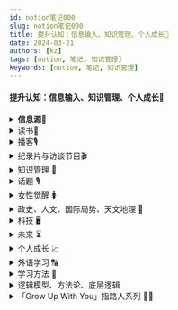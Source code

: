 ```yaml
---
id: notion笔记000
slug: notion笔记000
title: 提升认知：信息输入、知识管理、个人成长🧠
date: 2024-03-21
authors: [kz]
tags: [notion, 笔记, 知识管理]
keywords: [notion, 笔记, 知识管理]
---
```



#### 提升认知：信息输入、知识管理、个人成长🧠

<details>
  <summary><strong>信息源🔔</strong></summary>
  <div>
    <ul>
      <li><strong>强大的知识搜索引擎</strong>：<a href="https://www.wolframalpha.com/">WolframAlpha</a> - 涵盖数学物理、工程技术到社会文化、日常生活，提供复杂数学运算（含解题步骤）、物理定律、化学式、股票数据等</li>
      <li><strong>国家网站</strong>：<ul>
          <li><a href="https://le.ouchn.cn/home">终身教育平台</a></li></ul></li>
      <li><strong>外刊网站</strong>：<ul>
          <li><a href="https://magazinelib.com/">Magazinelib</a> - 英文杂志免费下载</li>
          <li><a href="http://www.chinadaily.com.cn/">Chinadaily</a> - 双语中国日报</li>
          <li><a href="https://www.readersdigest.co.uk/">读者文摘Reader's Digest</a></li>
          <li><a href="https://www.nationalgeographic.com/">国家地理杂志</a></li>
          <li><a href="https://www.thoughtco.com/">ThoughtCo.</a> - 世界最大的教育资源网</li></ul></li>
      <li><strong>电子书|大学教材网站</strong>：<ul>
          <li><a href="https://zh.1lib.world/">Z——library</a></li>
          <li><a href="https://www.jiumodiary.com/">鸠摩搜书</a></li>
          <li><a href="https://ebook.hep.com.cn/ebooks/h5/index.html#/">高教书苑</a></li>
          <li><a href="https://xmsoushu.com/#/">熊猫搜书</a></li>
          <li><a href="http://ww7.bookzz.org/">BooKZZ</a></li>
          <li><a href="https://www.gutenberg.org/">古登堡计划</a></li></ul></li>
      <li><strong>公开课|增值大课网站</strong>：<ul>
          <li><a href="https://open.163.com/">网易公开课</a></li>
          <li><a href="https://www.icourse163.org/">中国大学MOOC</a></li>
          <li><a href="https://zh.khanacademy.org/login">可汗学院</a></li>
          <li><a href="http://www.dxzy163.com/">大学资源网</a></li>
          <li><a href="https://www.xuetangx.com/">学堂在线</a></li>
          <li><a href="https://www.hundun.cn/">混沌家园</a></li></ul></li>
      <li><strong>技能学习网站</strong>（ps、PPT、剪辑等）：<ul>
          <li><a href="https://www.bilibili.com/">Bilibili</a></li>
          <li><a href="https://www.51zxw.net/">我要自学网</a></li>
          <li><a href="https://www.imooc.com/">慕课网</a></li>
          <li><a href="https://huke88.com/">虎课网</a></li></ul></li>
      <li><strong>营销海报设计</strong>：<ul>
          <li><a href="https://www.meihua.info/">梅花网</a></li>
          <li><a href="https://www.canva.cn/">可画</a></li></ul></li>
      <li><strong>论文网站</strong>：<ul>
          <li><a href="https://www.chongbuluo.com/">虫部落</a></li>
          <li><a href="https://doc.taixseshu.com/">钛学术</a></li>
          <li><a href="https://www.oalib.com/">OALib</a></li>
          <li><a href="https://www.scihub.net.cn/">Sci—HUB</a></li></ul></li>
      <li><strong>智能翻译网站</strong>：<a href="https://www.deepl.com/translator">Deepl</a></li>
      <li><a href="https://www.xiaohongshu.com/discovery/item/62ad29a000000000010274bc?share_from_user_hidden=true&xhsshare=WeixinSession&appuid=591f1e7e50c4b4587b9dd97d&apptime=1655887203">小红书学习、成长、读书、健身、极简主义博主推荐</a></li>
      <li><strong>信息源</strong>：happy xiao的博客（新域名）：<a href="http://coke.do/">coke.do</a> - 简短实用的效率方法，健康习惯，思维模式（每周分享好的想法、信息）</li>
      <li><strong>信息源</strong>：<a href="https://archive.aweber.com/newsletter/totalannarchy">博客TA：Total Annarchy</a> - 华尔街日报畅销书作者ANN HANDLEY的无政府主义博客（写作、营销主题）</li>
      <li><strong>信息源</strong>：<a href="https://www.smartedu.cn/">国家智慧教育平台</a> - 中小学、职业教育和高等教育的免费高质量资源</li>
      <li><a href="https://juejin.cn/post/6983832852118896671#heading-3">掘金八大分类百强文章可视化分析</a></li>
      <li><a href="https://trendinsight.oceanengine.com/arithmetic-index/analysis?keyword=%E5%A5%BD%E7%89%A9%E6%8E%A8%E8%8D%90&tab=correlation">抖音数据</a></li>
      <li><strong>国外社区</strong>：<ul>
          <li><a href="https://zhuanlan.zhihu.com/p/62085556">顶流论坛Reddit</a></li>
          <li><a href="https://zhuanlan.zhihu.com/p/62085556">优质内容平台Medium</a></li>
          <li><a href="https://zhuanlan.zhihu.com/p/62085556">国外版知乎问答社区Quora</a></li></ul></li>
      <li><a href="https://scarsu.oss-cn-shanghai.aliyuncs.com/picgo20211221175858.png">国内外行业报告查询网站集合</a></li>
      <li><strong>笔记应用</strong>：<a href="https://sspai.com/post/67399">Obsidian</a> - 本地化存储、工作区文件树管理、个人用户免费、开放丰富的插件API库、双向链接、关系图谱、思维导图</li>
      <li><strong>TED演讲资源</strong>：<a href="https://scarsu.oss-cn-shanghai.aliyuncs.com/picgo/why_read.png">读书是为了什么（思维导图）</a> - 作者：<a href="https://juejin.cn/user/377887729918589">余杭子曰</a></li>
      <li><strong>文章推荐</strong>：<a href="http://xiao.do/issues/2021-943183?utm_campaign=Issue&utm_content=view_in_browser&utm_medium=email&utm_source=happy+letter">happy xiao：2021改变我人生的那些文章</a></li>
    </ul>
  </div>
</details>

<details>
  <summary>读书📖</summary>
  <div>
    <ul>
      <li><strong>推荐</strong>：<a href="https://www.xiaohongshu.com/discovery/item/629e361a000000001d018fc8?share_from_user_hidden=true&xhsshare=WeixinSession&appuid=591f1e7e50c4b4587b9dd97d&apptime=1655054432">《工作 消费主义与新穷人》</a> - 工作伦理1.0是道德约束，工作伦理2.0是消费主义</li>
      <li><strong>文章</strong>：<a href="https://36kr.com/p/1768696639715592">如何成为更好的读者</a>（36氪） - 12条读书策略</li>
      <li><strong>文章</strong>：<a href="https://36kr.com/p/1778855341444232">从0阅读量到每年50本，我是如何做到的？</a>（36氪） - 如果一件事对你足够重要，你就会找到时间完成它</li>
      <li><strong>书单</strong>：<a href="https://www.xiaohongshu.com/discovery/item/62a2cfe4000000001d017d25?share_from_user_hidden=true&xhsshare=CopyLink&appuid=591f1e7e50c4b4587b9dd97d&apptime=1656923502">九个维度的人生书单</a></li>
      <li><strong>推荐</strong>：<a href="https://book.douban.com/subject/35922870/">《软能力》吴军</a> - 6大底层能力：交往力/洞察力/分辨力/职场力/行动力/品格</li>
      <li><strong>推荐</strong>：<a href="https://book.douban.com/subject/35922869/">《元智慧》吴军</a> - 吴军积累一生的实用处事智慧</li>
      <li><strong>推荐</strong>：<a href="https://book.douban.com/subject/1922045/">《The Bhagavad-Gita》（《博伽梵歌》）</a> - 从宗教书籍了解印度哲学："你的世界由你的知觉组成"</li>
      <li><strong>推荐</strong>：<a href="https://weread.qq.com/book-detail?type=1&senderVid=21227988&v=5d1320e072744bdc5d154db&wtheme=white&wfrom=app&wvid=21227988&scene=bottomSheetShare">《精英的傲慢：好的社会该如何定义成功？》</a> - 迈克尔·桑德尔（哈佛教授）探讨成功伦理与谦卑心态</li>
      <li><strong>视频</strong>：<a href="https://www.xiaohongshu.com/discovery/item/62979294000000000102a042?share_from_user_hidden=true&xhsshare=WeixinSession&appuid=591f1e7e50c4b4587b9dd97d&apptime=1654748555">海淀鸡娃与小镇青年</a>（小红书） - 关于社会流动与尊严的思考</li>
      <li><strong>⭐读书</strong>：<a href="https://book.douban.com/subject/35182454/">《内在动机》</a> - 自主/胜任/联结三要素解析</li>
      <li><strong>读书</strong>：<a href="https://www.thepaper.cn/newsDetail_forward_18068418">什么时候是读哲学的好时候？</a>（澎湃） - 赵林谈哲学的社会需求</li>
      <li><strong>读书</strong>：<a href="https://ryanholiday.medium.com/how-to-digest-books-above-your-level-and-increase-your-intelligence-a11bd134da13">如何消化超出你"水平"的书籍并提高智力</a>（Medium）</li>
      <li><strong>读书</strong>：<a href="https://book.douban.com/subject/33536171/">《原子习惯》</a> - "习惯是自我完善的复利"</li>
      <li><strong>书籍组合</strong>：<a href="https://book.douban.com/subject/30438788/">《乌合之众》</a>+<a href="https://book.douban.com/subject/26319730/">《娱乐至死》</a>+<a href="https://book.douban.com/subject/27002046/">《美丽新世界》</a>+<a href="https://book.douban.com/subject/4820710/">《1984》</a> - "媒体是现代社会的独裁者"、"群体智商现象"</li>
      <li><strong>书籍</strong>：<a href="https://www.notion.so/5e7e25aceefd40dc8d170971da8d56be?pvs=21">《纳瓦尔宝典：财富和幸福指南》</a></li>
      <li><strong>书籍</strong>：<a href="https://book.douban.com/subject/21346717/">《大国空巢：反思中国计划生育政策》</a> - 中国人口与老龄化研究</li>
      <li><strong>书籍推荐</strong>：<a href="https://book.douban.com/subject/35317169/">《成为波伏瓦》</a> - 女性主义入门："有伦理的爱情必须是对等而互惠的"</li>
      <li><strong>书单</strong>：<a href="https://36kr.com/p/1608556269521668">2021年读了162本书，向你推荐这些</a>（36氪）</li>
      <li><strong>心理学书籍</strong>：<a href="https://book.douban.com/subject/27186106/">《心流》</a>（最优体验心理学）+ <a href="https://book.douban.com/subject/30458408/">《逆商》</a>（IQ/EQ/AQ解析）+ <a href="https://book.douban.com/subject/27125070/">《高敏感是种天赋》</a>（HSP人群指南）</li>
      <li><strong>年度书单</strong>：<a href="https://book.douban.com/annual/2021">豆瓣2021年度图书榜单</a> | <a href="https://sspai.com/post/64664">少数派精选16本好书</a> | <a href="https://baijiahao.baidu.com/s?id=1719202675822405000&wfr=spider&for=pc">澎湃新闻编辑推荐十大好书</a> | <a href="https://www.duozhuayu.com/open-collections/515946498056394636?utm_source=appshare_%2Fopen-collections%2F515946498056394636&utm_medium=appMessage&sharer_id=264402595379026052">多抓鱼2020鲜鱼榜</a></li>
      <li><strong>书摘</strong>：<a href="https://mp.weixin.qq.com/s/KhsxwPND0fpqMdTVnDKjXg">《当我谈跑步时我谈些什么》</a> - 村上春树："痛苦难以避免，而磨难可以选择"</li>
      <li><strong>专题书单</strong>：<a href="https://m.weibo.cn/1911799583/4592668862066856">女权书单</a> | <a href="https://m.smzdm.com/rank/6452/">30+大男孩好奇书单</a> | <a href="https://m.smzdm.com/rank/6500/">学科入门/短板补充书单</a></li>
      <li><strong>观点摘录</strong>："自律=压抑欲望？" <a href="https://weread.qq.com/web/reader/1d2322d0720cbe751d2d787k45c322601945c48cce2e120">《少有人走的路》</a>："主动要求自己以积极的态度承受痛苦" | "投射理论" <a href="https://book.douban.com/subject/26363229/">《亲密关系》</a>："我们怎么评论别人，就是我们怎么看待自己"</li>
      <li><strong>电子书榜单</strong>：<a href="https://www.amazon.cn/b/ref=s9_acss_bw_cg_none_1a1_w?node=2339987071&pf_rd_m=A1U5RCOVU0NYF2&pf_rd_s=merchandised-search-top-3&pf_rd_r=XK21EGZCWNTK8EQJ6112&pf_rd_t=101&pf_rd_p=9e42aa28-8a10-49c6-9597-8363f151e889&pf_rd_i=116169071">Kindle中国2021年度榜单</a>（含《蛤蟆先生》《被讨厌的勇气》《三体》等） | <a href="https://weread.qq.com/wrapped-2021/rank?isAnimateNavBarBackground=1&isShowNavBarShadow=0&isStatusbarLight=1&navBarTintColor=%23ffffff&navBarTitleColor=%23ffffff">微信阅读2021年度书单</a>（按月匹配社会热点的12本书）</li>
    </ul>
  </div>
</details>

<details>
  <summary>播客🎙️</summary>
  <div>
    <ul>
      <li><strong>播客</strong>：<a href="https://www.xiaoyuzhoufm.com/">知晓有我</a> - 从女性视角出发探讨社会现象（小宇宙App可听）</li>
      <li><strong>播客</strong>：<a href="https://www.xiaoyuzhoufm.com/">霞光里FM</a> - 《三联生活周刊》出品（小宇宙App可听）</li>
      <li><strong>播客</strong>：<a href="https://www.xiaoyuzhoufm.com/">螺丝在拧紧</a> - 单向空间出品（小宇宙App可听）</li>
      <li><strong>播客</strong>：<a href="https://www.xiaoyuzhoufm.com/">随机波动</a> - 三位女性媒体人的泛文化播客（小宇宙App可听）</li>
      <li><strong>播客</strong>：<a href="https://www.xiaoyuzhoufm.com/">放学以后</a> - 探寻日常生活之外的可能性（小宇宙App可听）</li>
      <li><strong>播客</strong>：<a href="https://www.xiaoyuzhoufm.com/">故事FM</a> - 真实的女性故事自有万钧之力（小宇宙App可听）</li>
      <li><strong>播客</strong>：<a href="https://reread.typlog.io/episodes/feed.xml">一派·再读 Feed</a></li>
      <li><strong>推荐</strong>：<a href="https://www.scarsu.com/podcast_intro/">播客简介&推荐</a></li>
      <li><strong>讨论</strong>：<a href="https://www.v2ex.com/t/825875">有趣的中文播客推荐？</a>（V2EX）</li>
      <li><strong>合集</strong>：<a href="https://www.yuque.com/reliable/ltx9ff/ibi9t5">全种类播客推荐</a>（语雀）</li>
    </ul>
  </div>
</details>

<details>
  <summary>纪录片与访谈节目🎬</summary>
  <div>
    <ul>
      <li><a href="https://36kr.com/p/1734556811279361">《秃然发生》</a> - 全国首档男性脱发纪录片（2700万+观众）</li>
      <li><a href="https://movie.douban.com/subject/1300551/">《天地玄黄》</a> - 从远古到现代的生命史诗，展现地球万物共生</li>
      <li><a href="https://movie.douban.com/subject/11538023/">《积极心理学》</a> - 哈佛幸福课：幸福感是终极人生目标</li>
      <li><a href="https://search.douban.com/movie/subject_search?search_text=%E5%9C%B0%E7%90%83%E8%84%89%E5%8A%A8&cat=1002">《地球脉动》</a> - BBC自然史诗：南极到北极的生命奇迹</li>
      <li><a href="https://movie.douban.com/subject/33418361/">《但是还有书籍》</a>系列 - 快时代下的爱书人图鉴</li>
      <li><a href="https://movie.douban.com/subject/34945795/">《人生第一次》</a> - 央视人文纪实：人生关键节点的"第一次"</li>
      <li><a href="https://search.douban.com/movie/subject_search?search_text=%E4%BA%BA%E7%94%9F%E4%B8%83%E5%B9%B4&cat=1002">《人生七年》</a>系列 - 英国社会阶层追踪实录（7岁-63岁）</li>
      <li><a href="https://movie.douban.com/subject/34679722/">《Woman》</a> - 50国2000名女性的自画像</li>
      <li><a href="https://www.bilibili.com/video/BV1u3411h7KS">央视《基金》</a> - 投资理财必修课</li>
      <li><a href="http://tv.cctv.com/cctv3/special/guojiabaozang/index.shtml">《国家宝藏》</a> - 文物里的中华五千年</li>
      <li><a href="https://movie.douban.com/subject/30325398/">《锵锵行天下》</a> - 窦文涛深度文化漫谈</li>
      <li><a href="https://movie.douban.com/subject/35230461/">《很高兴认识你》</a> - 疗愈系生活对话</li>
      <li><a href="https://www.bilibili.com/video/BV1om4y1X7Cx">《梁永安爱情问答》</a> - 当代情感困境解析</li>
      <li><a href="https://v.qq.com/x/cover/mzc002009opyj1s/r3313sz6b9x.html">《十三邀》</a> - 许知远的知识边界探索</li>
      <li><a href="https://www.bilibili.com/video/av891217316">《某某与我》呼兰篇</a> - 对抗焦虑与拖延的哲学</li>
      <li><a href="https://www.bilibili.com/video/av972344644">《梁永安：从"小镇做题家"到"窄人"》</a> - 突破人生困局的思考</li>
      <li><strong>财富启示录</strong>：<ul>
          <li><a href="https://movie.douban.com/subject/34806351/">《隐姓亿万富翁》</a> - 90天从$100到百万企业</li>
          <li><a href="https://movie.douban.com/subject/34858559/">《金钱与我》</a> - 消费陷阱与节流策略</li>
          <li><a href="https://movie.douban.com/subject/30426849/">《富哥哥穷弟弟》</a> - 同家庭不同人生轨迹</li>
          <li><a href="https://movie.douban.com/subject/35450588/">《金钱通解》</a> - 揭秘经济骗局</li>
          <li><a href="https://movie.douban.com/subject/26966609/">《成为沃伦·巴菲特》</a> - 价值投资哲学</li>
          <li><a href="https://movie.douban.com/subject/25945379/">《无节制消费的元凶》</a> - 资本主义消费陷阱</li></ul></li>
    </ul>
  </div>
</details>

<details>
  <summary>知识管理 🧠</summary>
  <div>
    <ul>
      <li><strong>Cubox 6.0</strong>：<a href="https://sspai.com/post/67903">全能网络收藏夹、语音、视频、速记</a> - 少数派推荐，强大信息收集工具</li>
      <li><strong>资料管理与笔记系统</strong>：<a href="https://sspai.com/post/64795">一个文科博士生的资料管理、阅读和笔记系统</a>（基于 DEVONthink 3，Obsidian）</li>
      <li><strong>阅读工作流示例</strong>：<a href="https://sspai.com/post/69922">信息源 → 稍后阅读 → 划线批注 → 临时笔记 → 永久笔记（知识库）→ 回顾系统 → 创作输出</a></li>
      <li><strong>信息流管理案例</strong>：<a href="https://www.yuque.com/docs/share/78603db2-1dfc-47ad-9f47-1d2a5d6cd6e4">一个(自动化)信息流管理的案例</a></li>
      <li><strong>GTD时间管理</strong>：<a href="https://mp.weixin.qq.com/s/SxhnoEq-CBJwA4h4RIRUMw">高效低耗的应对信息洪流</a></li>
      <li><strong>构建个人知识体系</strong>：<a href="https://mp.weixin.qq.com/s/aUj1yHHgvDtseDkyHnrKSg">知识习得闭环：信息 → 学习内化 → 输出 → 应用 → 信息</a></li>
      <li><strong>RSS收集技巧</strong>：大多数网站都有RSS源；没有RSS的网站可用 <a href="https://docs.rsshub.app/">RSSHub</a> 或 <a href="http://rss.lilydjwg.me/">rss.lilydjwg.me</a> 找；可使用 <a href="https://feedly.com/">Feedly</a> 搜索；也可用 <a href="https://feed43.com/">feed43</a> 转换或写 Serverless Function 部署在 <a href="http://now.sh/">Now</a> 上</li>
      <li><strong>Feedly 工具</strong>：<a href="https://feedly.com/">用于抓取你收集的 RSS 源上更新的内容</a></li>
      <li><strong>信息流管理方案</strong>：<a href="https://sspai.com/post/70397">RSS、Inoreader、简悦、Obsidian、Notion 综合实践</a></li>
    </ul>
  </div>
</details>

<details>
  <summary>话题 🎙️</summary>
  <div>
    <ul>
      <li><strong>认知提升</strong>：<a href="https://www.zhihu.com/question/487990120">如何从底层杀出 / 人生翻盘指南</a> - 知乎热门回答、附思维导图：<a href="https://scarsu.oss-cn-shanghai.aliyuncs.com/picgo/20220506111056.png">查看图解</a></li>
      <li><strong>想法</strong>：新闻自由是灾难最大的救助者</li>
      <li><strong>想法</strong>：尊重他人命运，放下助人情节；你的建议如果唤不起别人的改变，不如说句好话结个善缘；禁止 ⛔ 好为人师</li>
      <li><strong>弱者策略</strong>：<a href="https://www.xiaohongshu.com/discovery/item/619de74b000000000101f431?share_from_user_hidden=true&xhsshare=WeixinSession&appuid=591f1e7e50c4b4587b9dd97d&apptime=1649652087">弱者如何以小博大</a>：1. 快，先起步；2. 差异化竞争</li>
      <li><strong>谈判技巧</strong>：<a href="https://www.xiaohongshu.com/discovery/item/61f659260000000021034066?share_from_user_hidden=true&xhsshare=WeixinSession&appuid=591f1e7e50c4b4587b9dd97d&apptime=1649652602">谈判前要包装自己</a>：懂得为自己造势</li>
      <li><strong>表达与沟通</strong>：<a href="https://www.xiaohongshu.com/discovery/item/6258da66000000000102f042?share_from_user_hidden=true&xhsshare=WeixinSession&appuid=591f1e7e50c4b4587b9dd97d&apptime=1649994311">表达、抓逻辑漏洞、不被情绪牵动、不陷入无关辩解</a></li>
      <li><strong>人生哲理</strong>：<a href="http://wufazhuce.com/article/5218">人生唯一确定的就是不确定的人生</a> - 罗翔语录</li>
      <li><strong>道法术器</strong>：<a href="https://www.xiaohongshu.com/discovery/item/62578e7d000000000c031005?share_from_user_hidden=true&xhsshare=WeixinSession&appuid=591f1e7e50c4b4587b9dd97d&apptime=1649994479">学校就是打造社会工具的地方</a>，"有时候有些观念知识不是你真正需要的，而是这个世界少数掌握话语权的人想要你知道的，但这不一定是真相"</li>
      <li><strong>言论自由</strong>：<a href="https://www.bilibili.com/video/av251423818">李敖2005年北京大学演讲</a></li>
      <li><strong>靠谱法则</strong>：<a href="http://wufazhuce.com/question/3366">怎样让别人觉得自己很靠谱？</a>：明确能力边界、帮助对方规划任务、不完美主义、学会邀功</li>
      <li><strong>公开目标</strong>：公开后你会感受到一种旁观视角的压力，从而更好地审视自己。</li>
      <li><strong>自省提醒</strong>："在愚昧之峰狂欢，在信息孤岛独舞，在一滩死水里永世长存"，以此警醒自己不要太固执、太自信、太墨守成规。<br/>参考：<a href="https://scarsu.oss-cn-shanghai.aliyuncs.com/picgo20211222164555.png">邓宁-克鲁格效应图解</a></li>
      <li><strong>吃苦的本质</strong>：高级的吃苦不是忍受贫穷或体力透支，而是一种自控力——长时间聚焦于一件事，拒绝无效社交、无意义消费和娱乐生活，忍受孤独。</li>
      <li><strong>效率习惯</strong>：<a href="http://xiao.do/issues/46-707669?utm_campaign=Issue&utm_content=view_in_browser&utm_medium=email&utm_source=happy+letter">46 六个对我影响最大的效率习惯</a></li>
      <li><strong>幽默感提升</strong>：<a href="http://wufazhuce.com/question/3209">如何提升自己的幽默感？</a></li>
      <li><strong>郑渊洁的魅力</strong>：<a href="https://36kr.com/p/1307579294435716">我们为什么爱郑渊洁？</a>：犀利有度、幽默加持</li>
      <li><strong>外圆内方</strong>：<a href="https://mp.weixin.qq.com/s/6M-FaJS711BaDaMmx7ijpw">处世哲学</a>、<a href="https://scarsu.oss-cn-shanghai.aliyuncs.com/picgo20211222164331.png">思维导图</a></li>
      <li><strong>数字遗产</strong>：<a href="https://sspai.com/post/69901">每年更新一次遗嘱 | 数字资产保护</a> - 少数派推荐</li>
      <li><strong>DPS 周刊</strong>：<a href="https://sspai.com/post/67756">如何努力？</a> - 少数派专栏</li>
      <li><strong>目标承诺</strong>：<a href="https://sspai.com/post/67738">目标这个 Flag，是对自己的承诺</a> - 少数派观点</li>
      <li><strong>自我激励</strong>：<a href="https://mp.weixin.qq.com/s/uW_xScBAv9qxkrZrly7I1g">2021年，给自己来点鸡血</a></li>
      <li><strong>早起逻辑</strong>：<a href="https://mp.weixin.qq.com/s/nbeU4ZZRKMa4MOfDK6CVeg">早起和赚钱，这2件事的逻辑其实一样</a> | 用培养技能的方式实现早起</li>
      <li><strong>人设作用</strong>："人设"的作用是快速让对方知道能从你身上获得哪一类内容。</li>
      <li><strong>感情与信念</strong>："爸爸说我很冷静，他并没有真正理解我。我认为，有时候，感情是信念的基础。"<br/>——电影<a href="https://movie.douban.com/subject/1308038/">《牧马人》</a>台词</li>
      <li><strong>网络行为规范</strong>：<a href="https://mp.weixin.qq.com/s/vy668sp66e4ZeOXo2QZU1w">「翻墙违法是无可争议的事实」</a></li>
      <li><strong>B级玩家</strong>：<a href="https://xiao.do/issues/039-b-651481">happy xiao 的思考</a></li>
      <li><strong>Niche 细分</strong>：<a href="https://happyxiao.com/niche/">细分主题、市场定位、长尾效应</a></li>
      <li><strong>日本老人三行诗</strong>：<a href="https://scarsu.oss-cn-shanghai.aliyuncs.com/070100350584_0111.jpg">仿佛看到了我们这代人的未来</a></li>
      <li><strong>亲密关系</strong>：每个人的缺点都会在与最亲近的人相处时放大显现。</li>
      <li><strong>成长放弃清单</strong>：<a href="https://scarsu.oss-cn-shanghai.aliyuncs.com/picgo/20220210173957.png">我们一生中不同阶段需要放弃的东西</a> - 引自《少有人走的路》</li>
      <li><strong>技术写作困境</strong>：<a href="https://scarsu.oss-cn-shanghai.aliyuncs.com/picgo/20220210174223.png">为什么有些垂直技术领域看不到好文章</a> - 引自作者 <a href="https://juejin.cn/user/377887729918589">余杭子曰</a></li>
    </ul>
  </div>
</details>

<details>
  <summary>女性觉醒 🚺</summary>
  <div>
    <ul>
      <li><strong>性别差异</strong>：<a href="https://www.douban.com/note/776627447/">韩国作家孙雅兰演讲《性别歧视的代价 & 逆向性别歧视》</a><br/><img src="https://s3-us-west-2.amazonaws.com/secure.notion-static.com/7f63784c-e67a-455a-be64-409fce8d5832/Screenshot_2023-06-25-22-56-01-127_com.miui.notes.jpg" alt="演讲截图" width="300"/><br/>"男性需要在经济上付出更多"，这是长期以来经济不对称所产生的文化。我们的社会中，女性在获取社会资源、经济资源、权利方面，存在结构性不利条件。一夫多妻制下，20%的男人占有80%的资源，导致大多数女性必须依附于男人生存。而80%的男性难以争取到资源。<br/>只要求男性参军的法制是由男人制定的，最初的文化认为女性没有能力或资格参军。拥有智商、情商、毅力的男性更容易获得社会资源，因此女性择偶更倾向于这些品质。而拥有同等条件的女性因结构性差异难以获得同等资源，所以男性择偶时往往不看重女性的这些特质，转而以外貌作为标准。如果一个社会对外貌极端要求，那一定是性别歧视的社会。"歧视的代价"是：如果女性无法产生除外貌之外的价值，那么男性就必须承担更多的义务（如养家、参军等），这正是性别歧视的结果。</li>
      <li><strong>法律支持</strong>：<a href="https://www.thepaper.cn/newsDetail_forward_15939943">中华人民共和国妇女权益保障法（修订草案）</a></li>
      <li><strong>文章推荐</strong>：<a href="https://www.xiaohongshu.com/discovery/item/62a272710000000021034a62?share_from_user_hidden=true&xhsshare=WeixinSession&appuid=591f1e7e50c4b4587b9dd97d&apptime=1655019075">不要走那条容易的路</a>：依赖他人意味着放弃自我成长与掌控人生的机会 —— 海马星球播客</li>
      <li><strong>生存教育缺失</strong>：<a href="https://www.douban.com/group/topic/235224501/?_i=0029178yWVAYTZ">女性缺乏生存教育 - 豆瓣</a>：做一头凶猛而不屈的母狼</li>
      <li><strong>非正规就业困境</strong>：<a href="https://www.guokr.com/article/461642/">打零工的女性，和她们破碎的一生 - 果壳</a>：既要照顾家庭，又要维持收入，非正规就业成为女性非农就业的主要方式</li>
      <li><strong>就业歧视案例</strong>：<a href="https://project-gutenberg.github.io/Pincong/post/080dae014ad7df8e27b6aca9549f3367/">一个大四女生，对「只招男生」说不</a>：直面职场中的性别歧视</li>
      <li><strong>系统性暴力</strong>：<a href="https://project-gutenberg.github.io/Pincong/post/a4cc0484190291b581d7427fc2ddd2e8/">什么是系统性的性别暴力</a>：从个别施暴者到集体共识、制度缺陷、文化支持</li>
      <li><strong>工作与家庭平衡</strong>：<a href="https://www.guokr.com/article/461622/">夫妻俩都居家办公，书房只有一个，怎么破？</a>：应尽量分离工作与家庭空间</li>
      <li><strong>视频推荐</strong>：<a href="https://www.xiaohongshu.com/discovery_item/627a00100000000021034ac4?share_from_user_hidden=true&xhsshare=WeixinSession&appuid=591f1e7e50c4b4587b9dd97d&apptime=1652543724">女性要带点匪气在身上</a>：不要设立单一的人设，该强硬时强硬、该温柔时温柔</li>
      <li><strong>波伏娃思想解读</strong>：<a href="https://www.xiaohongshu.com/discovery_item/6247d050000000000102e978?share_from_user_hidden=true&xhsshare=WeixinSession&appuid=591f1e7e50c4b4587b9dd97d&apptime=1652848619">女人不是天生的，而是人造出来的</a>："女人"不是一种性别，而是一种处境</li>
      <li><strong>优秀女性案例</strong>：<a href="https://www.xiaohongshu.com/discovery_item/62a54af70000000001028a65?share_from_user_hidden=true&xhsshare=WeixinSession&appuid=591f1e7e50c4b4587b9dd97d&apptime=1655088663">你首先是你自己，其次才是妻子和母亲</a></li>
      <li><strong>女性可以为自己做到的事</strong>：<a href="https://www.xiaohongshu.com/discovery_item/62a43156000000001d010941?share_from_user_hidden=true&xhsshare=WeixinSession&appuid=591f1e7e50c4b4587b9dd97d&apptime=1655018642">人格独立 · 思想独立 · 经济独立</a>：然后才能拥有选择的权利</li>
      <li><strong>人生建议</strong>：<a href="https://www.xiaohongshu.com/discovery_item/6268dd48000000000102b132?share_from_user_hidden=true&xhsshare=WeixinSession&appuid=591f1e7e50c4b4587b9dd97d&apptime=1655052479">31岁已婚已育女博士 | 给20岁女孩的人生建议</a><ul>
          <li>你是为未来的自己而努力，未来的你希望现在的你做出怎样的决策</li>
          <li>迎难而上，现在偷懒，未来就会为此买单</li>
          <li>尽早考虑如何经济独立</li>
          <li>不必过度沉迷人际交往，当你变得优秀，自然会有人被你吸引</li></ul></li>
      <li><strong>女性最诚挚的祝福</strong>：<a href="https://mp.weixin.qq.com/s?__biz=MzU0MDAxMDUxNg==&mid=2247483979&idx=1&sn=b7c2b86802738d30c1dd4d9c45c2a26b&chksm=fb3ef330cc497a261678220e7f85dbffca1ca80160ce2262d35aab5353df4087bbc70dd1d6e9&scene=21#wechat_redirect">迄今为止看到的 对女性最诚挚的祝福</a></li>
    </ul>
  </div>
</details>

<details>
  <summary>政史、人文、国际局势、天文地理 🍃</summary>
  <div>
    <ul>
      <li><strong>宇宙探索</strong>：<a href="https://36kr.com/p/1776026960103811">科学家在距地球3亿多公里的行星上采集到的样本中检测到了20多种氨基酸</a> - 36氪报道</li>
      <li><strong>社会政策</strong>：<a href="https://www.solidot.org/story?sid=71784">泰国合法化大麻加工食品的消费</a>："此举旨在促进农业和旅游业的发展"</li>
      <li><strong>射虎事件</strong>：<a href="https://www.solidot.org/story?sid=71820">河南村镇银行储户健康码突然变红</a> - 奇客 Solidot 报道</li>
      <li><strong>历史借鉴</strong>：<a href="https://www.xiaohongshu.com/discovery/item/627359650000000021034e87?share_from_user_hidden=true&xhsshare=WeixinSession&appuid=591f1e7e50c4b4587b9dd97d&apptime=1652528303">康熙如何处理江宁织造的巨额亏空</a></li>
      <li><strong>社科哲理</strong>：<a href="https://www.xiaohongshu.com/discovery/item/623ac1410000000021034f61?share_from_user_hidden=true&xhsshare=WeixinSession&appuid=591f1e7e50c4b4587b9dd97d&apptime=1652848513">宇宙第一定律告诉我们的生命意义 #熵增定律</a>：人活着就是在对抗熵增定律，生命以负熵为生。——薛定谔</li>
      <li><strong>地理与图像分析</strong>：<a href="https://sspai.com/post/73193">一张照片，就能知道你在哪里？网络迷踪初探</a>：图片能透露文字信息、基础设施信息、自然地理信息、原图文件包含的位置信息</li>
      <li><strong>时局观察</strong>：<a href="https://www.bilibili.com/video/BV18A4y1d7Gd?p=1&share_medium=android&share_plat=android&share_session_id=fbbc5bd1-d29e-41a1-8427-359f4a346e16&share_source=WEIXIN&share_tag=s_i&timestamp=1655356040&unique_k=3zNrdTw&vd_source=0a48ad1de05efa1e6833281b8f062951">【刘擎】为什么我们这个世界正变得越来越动荡和充满不确定性？</a>：调整预期，"异常状态就是新常态"（the abnormal is the new normal）；保持思考与学习</li>
      <li><strong>历史认知</strong>：<a href="https://www.xiaohongshu.com/discovery/item/6291fd1a000000000102dc6b?share_from_user_hidden=true&xhsshare=WeixinSession&appuid=591f1e7e50c4b4587b9dd97d&apptime=1655058463">被称为神作的《南明史》真的好看吗？</a>：历史是模糊的，证据可以被篡改，思想可以被洗，我们的解药是——独立思考。</li>
      <li><strong>宇宙演化</strong>：<a href="https://www.solidot.org/story?sid=71440">宇宙可能停止膨胀开始收缩</a></li>
      <li><strong>自然环境</strong>：<a href="https://www.solidot.org/story?sid=71508">科学家警告称海洋开始失去记忆</a>：稳定的海洋环境正变得更加不可预测和不稳定</li>
      <li><strong>全球局势</strong>：<a href="https://www.solidot.org/story?sid=71505">全球陷粮荒危机</a> - Solidot 报道</li>
      <li><strong>经济趋势</strong>：<a href="https://36kr.com/p/1733679146957833">美的内部电话会曝光，董事长方洪波：未来三年是前所未有的行业寒冬</a></li>
    </ul>
  </div>
</details>

<details>
  <summary>科技 🖥️</summary>
  <div>
    <ul>
      <li><strong>技术改变世界</strong>：<a href="https://mp.weixin.qq.com/s/2zNoWtOHdwC0nNnT0d_WBQ">这名"业余"程序员，曾用50张1080Ti对抗癌症</a> - 差评报道<br/>
        <strong>免费乳腺癌X光诊断网址：</strong><a href="http://mammo.neuralrad.com:5300/upload" target="_blank">http://mammo.neuralrad.com:5300/upload</a></li>
      <li><strong>浙大高飞博导</strong>：<br/>
        研究方向包括：<a href="https://mp.weixin.qq.com/s/V40m_4VG3NXNA7oQS6t5fA">自动驾驶无人机编组</a><br/>
        个人主页：<a href="http://zju-fast.com/fei-gao/">高飞个人网站</a><br/>
        B站频道：<a href="https://space.bilibili.com/257271972" target="_blank">高飞_B站首页</a></li>
      <li><strong>AI绘画新突破</strong>：<a href="https://openai.com/dall-e-2/">OpenAI 发布 DALL·E 2</a><br/>
        可根据文字描述结合概念、属性和样式，生成原创且逼真的图像与艺术作品，打破自然语言与视觉之间的次元壁。</li>
    </ul>
  </div>
</details>

<details>
  <summary>未来 ⏳</summary>
  <div>
    <ul>
      <li><strong>Ray Dalio 与吴晓波对话</strong>：<a href="https://www.xiaohongshu.com/discovery/item/628f860b000000000102d655?share_from_user_hidden=true&xhsshare=WeixinSession&appuid=591f1e7e50c4b4587b9dd97d&apptime=1655055394">未来5年，最值得关注什么？</a><br/>
        关键词：债务、货币泡沫、货币贬值</li>
    </ul>
  </div>
</details>

<details>
  <summary>个人成长 📈</summary>
  <div>
    <ul>
      <li><strong>斜杠青年养成指南</strong>：<a href="http://wufazhuce.com/question/3433">斜杠青年是怎么养成的？</a> - 「ONE · 一个」问答</li>
      <li><strong>可自主报考的证书</strong>：<a href="http://www.cpta.com.cn/test.html">中国人事考试网 · 可报名考试列表</a></li>
      <li><strong>软技能的重要性</strong>：<a href="https://www.xiaohongshu.com/discovery/item/627feb960000000001026532?share_from_user_hidden=true&xhsshare=WeixinSession&appuid=591f1e7e50c4b4587b9dd97d&apptime=1652944779">技术再强，也不能缺少软技能、离不开"people business"</a></li>
    </ul>
  </div>
</details>

<details>
  <summary>外语学习 🔠</summary>
  <div>
    <ul>
      <li><strong>第二语言习得理论</strong>：<a href="https://www.bilibili.com/video/BV14E411t7g9?spm_id_from=333.337.search-card.all.click">Bilibili 视频链接</a></li>
      <li>
        <strong>英语思维入门书籍</strong>：<a href="https://book.douban.com/subject/35867532/">《What English Really Is》</a> - 专为中国学生编写<br/>
        总结了中式思维容易导致的错误表达和语法问题，清晰解释英语思维的核心。<br/>
        <img src="https://s3-us-west-2.amazonaws.com/secure.notion-static.com/2f884582-d395-4493-85c5-479b0b0e6a5c/Untitled.png" alt="书籍封面" width="200"/>
      </li>
      <li>
        <strong>英文写作词汇书推荐</strong>：<a href="https://book.douban.com/subject/25977798/">《Word Power Made Easy》</a> - Norman Lewis 著<br/>
        🍄三大特点🍄
        <ul>
          <li><strong>主题式学习：</strong>每一章节围绕特定生活场景展开，实用性强</li>
          <li><strong>情景引导记忆：</strong>不是传统词典式罗列单词，而是通过情境描述引出词汇，趣味性高</li>
          <li><strong>丰富练习巩固：</strong>每章后配有多种测试题，如词义连线、拼写练习、问答等，帮助强化记忆</li>
        </ul>
      </li>
    </ul>
  </div>
</details>

<details>
  <summary>学习方法 📖</summary>
  <div>
    <ul>
      <li><strong>文章推荐</strong>：<a href="https://www.scarsu.com/learning_how_to_learn/">学会如何学习</a></li>
      <li><strong>实践出真知</strong>：<a href="https://mp.weixin.qq.com/s/N_JkcGn5gHLMjh7P4EGyjA">执行不是搬砖，而是积累我们自己知识的护城河</a><br/>
        通过实践获得根植于环境、经验、实践和价值观中的隐性知识。</li>
      <li><strong>考试技巧</strong>：<a href="https://www.xiaohongshu.com/discovery/item/627bd54c000000000102fb38?share_from_user_hidden=true&xhsshare=WeixinSession&appuid=591f1e7e50c4b4587b9dd97d&apptime=1652635578">如何成为做题家</a><br/>
        任何考试：先看一遍网课 → 过一遍书 → 梳理知识点 → 近五年真题做5遍：<br/>
        第一遍不掐时间仔细做，<br/>
        第二遍掐时间，<br/>
        第三遍分析题，<br/>
        第四遍串联知识点，<br/>
        第五遍针对错题专门练习。</li>
      <li><strong>错题本反思</strong>：<a href="https://www.xiaohongshu.com/discovery/item/627761cf00000000010296ee?share_from_user_hidden=true&xhsshare=WeixinSession&appuid=591f1e7e50c4b4587b9dd97d&apptime=1654750613">错题本不一定有用</a><br/>
        形式过重，必然会导致执行不下去。建议简化流程，聚焦真正的问题。</li>
      <li><strong>耳返沉浸式背书</strong>：<a href="https://www.xiaohongshu.com/discovery/item/627f917b0000000021039d5e?share_from_user_hidden=true&xhsshare=WeixinSession&appuid=591f1e7e50c4b4587b9dd97d&apptime=1652550850">利用网易云进行耳返沉浸式背书</a><br/>
        步骤如下：<ol>
          <li>打开网易云音乐（云村）</li>
          <li>进入「歌房」</li>
          <li>点击「我的房间」</li>
          <li>进入房间后点击右下角「设置」</li>
          <li>房间设为私密房间</li>
          <li>玩法题库选择「嗨歌房」</li>
          <li>随便点一首歌</li>
          <li>戴上耳机，调音中开启「耳返」</li>
          <li>调低背景音，调高人声</li>
          <li>开始耳返沉浸式背书！</li></ol></li>
    </ul>
  </div>
</details>

<details>
  <summary>逻辑模型、方法论、底层逻辑</summary>
  <div>
    <ul>
      <li><strong>复盘方法论</strong>：<a href="http://xhslink.com/ulWQBi%EF%BC%8C%E5%A4%8D%E5%88%B6%E6%9C%AC%E6%9D%A1%E4%BF%A1%E6%81%AF%EF%BC%8C%E6%89%93%E5%BC%80%E3%80%90%E5%B0%8F%E7%BA%A2%E4%B9%A6%E3%80%91App%E6%9F%A5%E7%9C%8B%E7%B2%BE%E5%BD%A9%E5%86%85%E5%AE%B9%EF%BC%81">PDCA循环法：计划 → 执行 → 检查 → 行动</a><br/>
        一种持续改进的经典工具，适用于工作、学习、项目管理等多个场景。</li>
    </ul>
  </div>
</details>

<details>
  <summary>「Grow Up With You」指路人系列 🙆‍♀️</summary>
  <div>
    <aside>
      💡 世上没有任何一人是绝对善恶，择善而从。
    </aside>
    <ul>
      <li><strong>张一鸣语录</strong>：<a href="https://36kr.com/p/1777234544397449">80后首富张一鸣的20条语录</a><br/>
        "世界上最难的两件事情：把别人的钱装进自己的口袋，把自己思想装进别人的脑袋。我们要倒过来，把自己的思想装进别人的脑袋，别人的钱才会装进自己的口袋。"正如抖音在做的事。</li>
      <li><strong>半佛仙人观点</strong>：<a href="https://36kr.com/p/1774541811694083">36氪专访 · 半佛仙人</a><br/>
        "你趁年轻的时候就不要做让自己不开心的事情，除非它能给你赚很多钱。"<br/>
        "利弊，是半佛衡量这世界上 99% 的事情是否值得做的金线。其中大部分被量化为钱的投入与产出。"</li>
      <li><strong>时代风口人物</strong>：<a href="https://36kr.com/p/1536410970525704">两个站在时代风口的首富：马斯克 & 币安赵长鹏</a></li>
      <li><strong>TomKeeper</strong>：<a href="https://www.notion.so/21395ff861da4af4873f1aed2b9696e4?pvs=21">Notion 链接</a> - 知识管理、成长思考分享者</li>
      <li><strong>v站前端前辈</strong>：<a href="https://www.verysmiles.com/">个人博客</a></li>
      <li><strong>于航</strong>：<a href="https://www.notion.so/da5121f7da1c4995817298ee52a51a16?pvs=21">Notion 链接</a> - 职业发展与学习路径探索</li>
      <li><strong>掘金前端卷王</strong>：<a href="https://juejin.cn/post/7036689189567463432">年终总结都卷到提前一个月发😅</a></li>
      <li><strong>若川年度总结</strong>：<a href="https://mp.weixin.qq.com/s/QmLPNJgFcJXCSwo0aq4-Xg">2020 年度总结 · 水波不兴</a>（第7个年总结）</li>
      <li><strong>前端劝退师</strong>：<a href="https://mp.weixin.qq.com/s/qktcTaH1ghKVsUjEh3j42w">晃荡一年，我那错乱无力的 2020 | 年度总结</a>（晃荡又不失风骚的职业旅程）</li>
      <li><strong>惊天码盗</strong>：<a href="https://mp.weixin.qq.com/s/f2Dm1_GVoIuQRrJIFTPgtg">2020年度总结（增长的朋友）</a>（偏重于学习 / 工作 / 职业成长）</li>
      <li><strong>阿里前端er总结</strong>：<a href="https://mp.weixin.qq.com/s/FzO00k3JAuOvfmY8J0izAg">生活、工作、兴趣、理财全涵盖的年度总结</a></li>
      <li><strong>职业故事推荐</strong>：<a href="https://twitter.com/waylybaye/status/1356513036303962112">两位独立开发者</a></li>
      <li><strong>Solo Developer 榜单</strong>：<a href="https://twitter.com/waylybaye/status/1356513036303962112">同上链接</a></li>
      <li><strong>若川公众号运营策略</strong>：<a href="https://mp.weixin.qq.com/s/HWMfggIU6YTSOW2WviAxQg">内容创作与粉丝互动方法论</a></li>
      <li><strong>Happy Xiao 推荐</strong>：<a href="https://mailchi.mp/2934bd0bd96e/newsletter?e=5fe73a4a12">你在展示你是谁，你如何思考，而不是你在想什么</a></li>
      <li><strong>Vue核心成员</strong>：<a href="https://github.com/HcySunYang">霍孙杨（hcy）</a> - Vue设计分析作者，《Vue Design》出品人</li>
      <li><strong>Mike Shakes</strong>：<a href="https://www.youtube.com/channel/UC6ktP3PLU5sAJxN9Rb0TALg">YouTube频道</a> - 自学达人，从零开始自学一切</li>
    </ul>
  </div>
</details>


